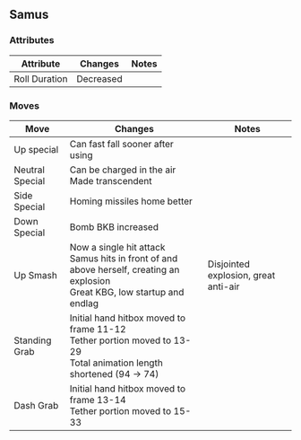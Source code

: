 ## Samus
### Attributes
| Attribute | Changes | Notes |
| --- | --- | --- |
| Roll Duration | Decreased | |

### Moves
| Move | Changes | Notes |
| --- | --- | --- |
| Up special | Can fast fall sooner after using | |
| Neutral Special | Can be charged in the air <br>Made transcendent | |
| Side Special | Homing missiles home better | |
| Down Special | Bomb BKB increased | |
| Up Smash | Now a single hit attack <br>Samus hits in front of and above herself, creating an explosion <br>Great KBG, low startup and endlag | Disjointed explosion, great anti-air |
| Standing Grab | Initial hand hitbox moved to frame 11-12 <br>Tether portion moved to 13-29 <br>Total animation length shortened (94 -> 74) | |
| Dash Grab | Initial hand hitbox moved to frame 13-14 <br>Tether portion moved to 15-33 | |
